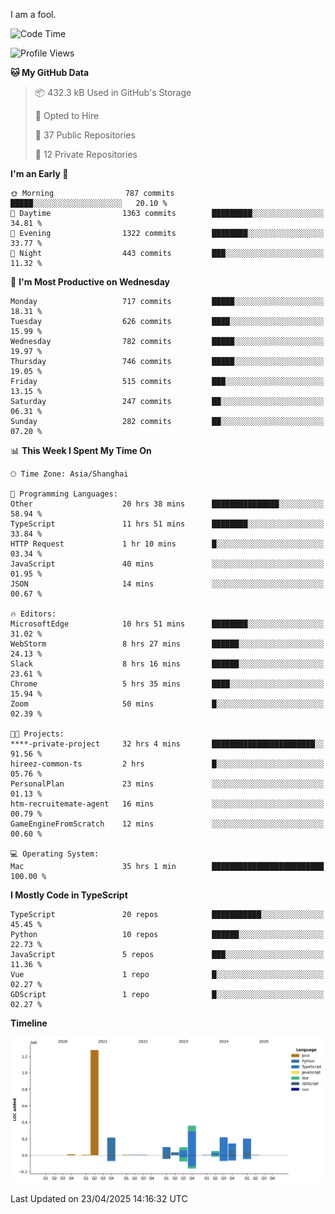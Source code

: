 I am a fool.

<!--START_SECTION:waka-->
![Code Time](http://img.shields.io/badge/Code%20Time-2%2C924%20hrs%2057%20mins-blue)

![Profile Views](http://img.shields.io/badge/Profile%20Views-2-blue)

**🐱 My GitHub Data** 

> 📦 432.3 kB Used in GitHub's Storage 
 > 
> 💼 Opted to Hire
 > 
> 📜 37 Public Repositories 
 > 
> 🔑 12 Private Repositories 
 > 
**I'm an Early 🐤** 

```text
🌞 Morning                787 commits         █████░░░░░░░░░░░░░░░░░░░░   20.10 % 
🌆 Daytime                1363 commits        █████████░░░░░░░░░░░░░░░░   34.81 % 
🌃 Evening                1322 commits        ████████░░░░░░░░░░░░░░░░░   33.77 % 
🌙 Night                  443 commits         ███░░░░░░░░░░░░░░░░░░░░░░   11.32 % 
```
📅 **I'm Most Productive on Wednesday** 

```text
Monday                   717 commits         █████░░░░░░░░░░░░░░░░░░░░   18.31 % 
Tuesday                  626 commits         ████░░░░░░░░░░░░░░░░░░░░░   15.99 % 
Wednesday                782 commits         █████░░░░░░░░░░░░░░░░░░░░   19.97 % 
Thursday                 746 commits         █████░░░░░░░░░░░░░░░░░░░░   19.05 % 
Friday                   515 commits         ███░░░░░░░░░░░░░░░░░░░░░░   13.15 % 
Saturday                 247 commits         ██░░░░░░░░░░░░░░░░░░░░░░░   06.31 % 
Sunday                   282 commits         ██░░░░░░░░░░░░░░░░░░░░░░░   07.20 % 
```


📊 **This Week I Spent My Time On** 

```text
🕑︎ Time Zone: Asia/Shanghai

💬 Programming Languages: 
Other                    20 hrs 38 mins      ███████████████░░░░░░░░░░   58.94 % 
TypeScript               11 hrs 51 mins      ████████░░░░░░░░░░░░░░░░░   33.84 % 
HTTP Request             1 hr 10 mins        █░░░░░░░░░░░░░░░░░░░░░░░░   03.34 % 
JavaScript               40 mins             ░░░░░░░░░░░░░░░░░░░░░░░░░   01.95 % 
JSON                     14 mins             ░░░░░░░░░░░░░░░░░░░░░░░░░   00.67 % 

🔥 Editors: 
MicrosoftEdge            10 hrs 51 mins      ████████░░░░░░░░░░░░░░░░░   31.02 % 
WebStorm                 8 hrs 27 mins       ██████░░░░░░░░░░░░░░░░░░░   24.13 % 
Slack                    8 hrs 16 mins       ██████░░░░░░░░░░░░░░░░░░░   23.61 % 
Chrome                   5 hrs 35 mins       ████░░░░░░░░░░░░░░░░░░░░░   15.94 % 
Zoom                     50 mins             █░░░░░░░░░░░░░░░░░░░░░░░░   02.39 % 

🐱‍💻 Projects: 
****-private-project     32 hrs 4 mins       ███████████████████████░░   91.56 % 
hireez-common-ts         2 hrs               █░░░░░░░░░░░░░░░░░░░░░░░░   05.76 % 
PersonalPlan             23 mins             ░░░░░░░░░░░░░░░░░░░░░░░░░   01.13 % 
htm-recruitemate-agent   16 mins             ░░░░░░░░░░░░░░░░░░░░░░░░░   00.79 % 
GameEngineFromScratch    12 mins             ░░░░░░░░░░░░░░░░░░░░░░░░░   00.60 % 

💻 Operating System: 
Mac                      35 hrs 1 min        █████████████████████████   100.00 % 
```

**I Mostly Code in TypeScript** 

```text
TypeScript               20 repos            ███████████░░░░░░░░░░░░░░   45.45 % 
Python                   10 repos            ██████░░░░░░░░░░░░░░░░░░░   22.73 % 
JavaScript               5 repos             ███░░░░░░░░░░░░░░░░░░░░░░   11.36 % 
Vue                      1 repo              █░░░░░░░░░░░░░░░░░░░░░░░░   02.27 % 
GDScript                 1 repo              █░░░░░░░░░░░░░░░░░░░░░░░░   02.27 % 
```



**Timeline**

![Lines of Code chart](https://raw.githubusercontent.com/VeejaLiu/VeejaLiu/master/assets/bar_graph.png)


 Last Updated on 23/04/2025 14:16:32 UTC
<!--END_SECTION:waka-->
